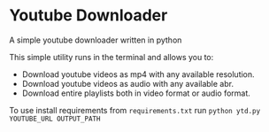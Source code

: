 # Youtube Downloader
 A simple youtube downloader written in python

This simple utility runs in the terminal and allows you to:
- Download youtube videos as mp4 with any available resolution.
- Download youtube videos as audio with any available abr.
- Download entire playlists both in video format or audio format.

To use install requirements from `requirements.txt`
run `python ytd.py YOUTUBE_URL OUTPUT_PATH`
